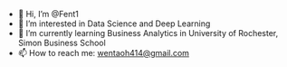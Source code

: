 - 👋 Hi, I’m @Fent1
- 👀 I’m interested in Data Science and Deep Learning
- 🌱 I’m currently learning Business Analytics in University of Rochester, Simon Business School
- 📫 How to reach me: wentaoh414@gmail.com

<!---
Fent1/Fent1 is a ✨ special ✨ repository because its `README.md` (this file) appears on your GitHub profile.
You can click the Preview link to take a look at your changes.
--->
